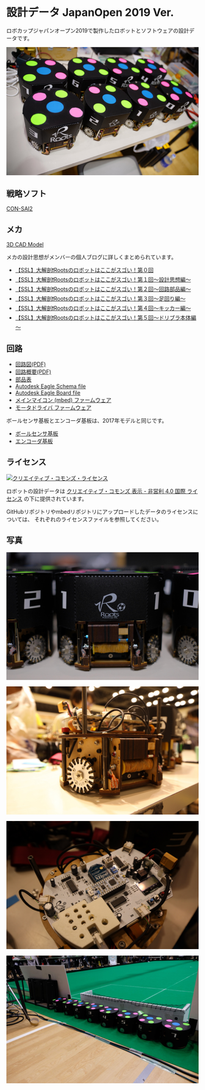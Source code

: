 # 設計データ JapanOpen 2019 Ver.

ロボカップジャパンオープン2019で製作したロボットとソフトウェアの設計データです。

![robots_top](../img/roots/2019/robots_top.jpeg)

## 戦略ソフト

[CON-SAI2](https://github.com/SSL-Roots/consai2)

## メカ

[3D CAD Model](https://a360.co/2mJYBCH)

メカの設計思想がメンバーの個人ブログに詳しくまとめられています。  

- [【SSL】大解剖❗Rootsのロボットはここがスゴい！第０回](https://kuwango.hatenablog.com/entry/2019/08/20/090240)
- [【SSL】大解剖❗Rootsのロボットはここがスゴい！第１回～設計思想編～](https://kuwango.hatenablog.com/entry/2019/08/22/121500)
- [【SSL】大解剖❗Rootsのロボットはここがスゴい！第２回～回路部品編～](https://kuwango.hatenablog.com/entry/2019/09/02/085118)
- [【SSL】大解剖❗Rootsのロボットはここがスゴい！第３回～足回り編～](https://kuwango.hatenablog.com/entry/2019/09/06/231057)
- [【SSL】大解剖❗Rootsのロボットはここがスゴい！第４回～キッカー編～](https://kuwango.hatenablog.com/entry/2019/09/23/075951)
- [【SSL】大解剖❗Rootsのロボットはここがスゴい！第５回～ドリブラ本体編～](https://kuwango.hatenablog.com/entry/2019/10/09/233917)

## 回路

- [回路図(PDF)](https://drive.google.com/open?id=15ZcZXkTQO8EKfN9fWiDip_qolnBo0fbB)  
- [回路概要(PDF)](https://drive.google.com/open?id=1eQ57YusMVFL-WygFOJoyoH8jbAvdra5-)  
- [部品表](https://drive.google.com/open?id=1Y1U8xcwifXOH9cZM7hsw7a6IN30Jqk6StOXAICf5W8Y)  
- [Autodesk Eagle Schema file](https://drive.google.com/open?id=1lBEviJs7r6fzawfN-feYkrRAi2SBt9fg)  
- [Autodesk Eagle Board file](https://drive.google.com/open?id=1gaDT3Kfdr3wBv_L-SYoNdmxJi_Ptdced) 
- [メインマイコン (mbed) ファームウェア](https://os.mbed.com/users/alt0710/code/Roots/)  
- [モータドライバ ファームウェア](https://github.com/SSL-Roots/ROOTS_BLDC_MotorControl)

ボールセンサ基板とエンコーダ基板は、2017年モデルと同じです。

- [ボールセンサ基板](./elec/detail_ball_sensor_pcb.md)
- [エンコーダ基板](./elec/detail_encoder_pcb.md)

## ライセンス

<a rel="license" href="http://creativecommons.org/licenses/by-nc/4.0/"><img alt="クリエイティブ・コモンズ・ライセンス" style="border-width:0" src="https://i.creativecommons.org/l/by-nc/4.0/88x31.png" /></a>

ロボットの設計データは
[クリエイティブ・コモンズ 表示 - 非営利 4.0 国際 ライセンス](http://creativecommons.org/licenses/by-nc/4.0/)
の下に提供されています。

GitHubリポジトリやmbedリポジトリにアップロードしたデータのライセンスについては、
それぞれのライセンスファイルを参照してください。

## 写真

![robots_front](../img/roots/2019/robots_front.jpeg)
    
![robot_body_side](../img/roots/2019/robot_body_side.jpeg)
    
![robot_body_top](../img/roots/2019/robot_body_top.jpeg)
    
![lined_up_robots](../img/roots/2019/lined_up_robots.jpeg)
